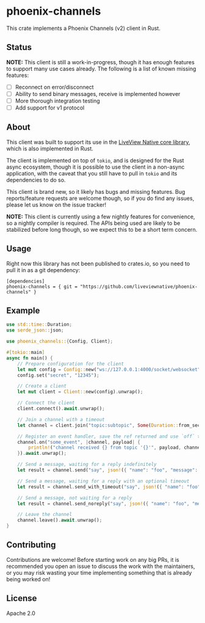 # phoenix-channels

This crate implements a Phoenix Channels (v2) client in Rust.

## Status

**NOTE:** This client is still a work-in-progress, though it has enough features to support many
use cases already. The following is a list of known missing features:

- [ ] Reconnect on error/disconnect
- [ ] Ability to send binary messages, receive is implemented however
- [ ] More thorough integration testing
- [ ] Add support for v1 protocol

## About

This client was built to support its use in the [LiveView Native core library](https://github.com/liveviewnative/liveview-native-core), 
which is also implemented in Rust.

The client is implemented on top of `tokio`, and is designed for the Rust async ecosystem, though it is possible to use the
client in a non-async application, with the caveat that you still have to pull in `tokio` and its dependencies to do so.

This client is brand new, so it likely has bugs and missing features. Bug reports/feature requests are welcome though, so
if you do find any issues, please let us know on the issue tracker!

**NOTE:** This client is currently using a few nightly features for convenience, so a nightly compiler is required. The
APIs being used are likely to be stabilized before long though, so we expect this to be a short term concern.

## Usage

Right now this library has not been published to crates.io, so you need to pull it in as a git dependency:

```
[dependencies]
phoenix-channels = { git = "https://github.com/liveviewnative/phoenix-channels" }
```

## Example

```rust
use std::time::Duration;
use serde_json::json;

use phoenix_channels::{Config, Client};

#[tokio::main]
async fn main() {
    // Prepare configuration for the client
    let mut config = Config::new("ws://127.0.0.1:4000/socket/websocket").unwrap();
    config.set("secret", "12345");

    // Create a client
    let mut client = Client::new(config).unwrap();

    // Connect the client
    client.connect().await.unwrap();

    // Join a channel with a timeout
    let channel = client.join("topic:subtopic", Some(Duration::from_secs(15))).await.unwrap();

    // Register an event handler, save the ref returned and use `off` to unsubscribe
    channel.on("some_event", |channel, payload| {
        println!("channel received {} from topic '{}'", payload, channel.topic());
    }).await.unwrap();

    // Send a message, waiting for a reply indefinitely
    let result = channel.send("say", json!({ "name": "foo", "message": "hi"})).await.unwrap();

    // Send a message, waiting for a reply with an optional timeout
    let result = channel.send_with_timeout("say", json!({ "name": "foo", "message": "hello"}), Some(Duration::from_secs(5))).await.unwrap();

    // Send a message, not waiting for a reply
    let result = channel.send_noreply("say", json!({ "name": "foo", "message": "jeez"})).await.unwrap();

    // Leave the channel
    channel.leave().await.unwrap();
}
```

## Contributing

Contributions are welcome! Before starting work on any big PRs, it is recommended you open an issue
to discuss the work with the maintainers, or you may risk wasting your time implementing something that
is already being worked on!

## License

Apache 2.0
